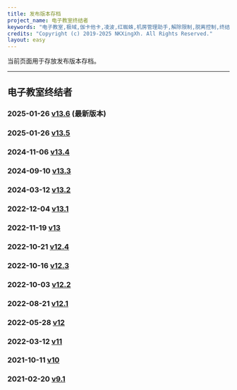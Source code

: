 ```yaml
---
title: 发布版本存档
project_name: 电子教室终结者
keywords: "电子教室,极域,伽卡他卡,凌波,红蜘蛛,机房管理助手,解除限制,脱离控制,终结者,脱控,破解"
credits: "Copyright (c) 2019-2025 NKXingXh. All Rights Reserved."
layout: easy
---
```


当前页面用于存放发布版本存档。

* * *

## 电子教室终结者

### 2025-01-26 [v13.6](https://www.lanzoul.com/iSOnu2m0v27a) (最新版本)

### 2025-01-26 [v13.5](https://www.lanzoul.com/i07kq2lytbpi)

### 2024-11-06 [v13.4](https://www.lanzoul.com/iz2I82ef8eti)

### 2024-09-10 [v13.3](https://www.lanzoul.com/iOXgt29sq64b)

### 2024-03-12 [v13.2](https://www.lanzoul.com/iccN21r3onwb)

### 2022-12-04 [v13.1](https://www.lanzoul.com/imLqr0hsgc7g)

### 2022-11-19 [v13](https://www.lanzoul.com/iZ5Bg0gao7ra)

### 2022-10-21 [v12.4](https://www.lanzoul.com/iG1mZ0eajrja)

### 2022-10-16 [v12.3](https://www.lanzoul.com/iUbWo0dzhpvc)

### 2022-10-03 [v12.2](https://www.lanzoul.com/irBFW0czdqna)

### 2022-08-21 [v12.1](https://www.lanzoul.com/ithMr09y69xc)

### 2022-05-28 [v12](https://www.lanzoul.com/i8jZ605kkgfc)

### 2022-03-12 [v11](https://www.lanzoul.com/iWW3G01cwdpe)

### 2021-10-11 [v10](https://www.lanzoul.com/iqq37v7hu1g)

### 2021-02-20 [v9.1](https://www.lanzoul.com/iCsUqlw76ri)
